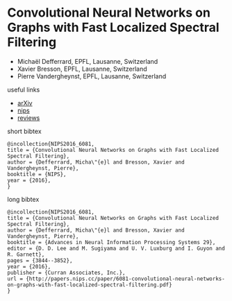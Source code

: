 # Convolutional Neural Networks on Graphs with Fast Localized Spectral Filtering
- Michaël Defferrard, EPFL, Lausanne, Switzerland
- Xavier Bresson, EPFL, Lausanne, Switzerland
- Pierre Vandergheynst, EPFL, Lausanne, Switzerland

useful links
- [arXiv](https://arxiv.org/pdf/1606.09375.pdf)
- [nips](https://papers.nips.cc/paper/6081-convolutional-neural-networks-on-graphs-with-fast-localized-spectral-filtering)
- [reviews](http://media.nips.cc/nipsbooks/nipspapers/paper_files/nips29/reviews/1911.html)

short bibtex
```
@incollection{NIPS2016_6081,
title = {Convolutional Neural Networks on Graphs with Fast Localized Spectral Filtering},
author = {Defferrard, Micha\"{e}l and Bresson, Xavier and Vandergheynst, Pierre},
booktitle = {NIPS},
year = {2016},
}
```

long bibtex
```
@incollection{NIPS2016_6081,
title = {Convolutional Neural Networks on Graphs with Fast Localized Spectral Filtering},
author = {Defferrard, Micha\"{e}l and Bresson, Xavier and Vandergheynst, Pierre},
booktitle = {Advances in Neural Information Processing Systems 29},
editor = {D. D. Lee and M. Sugiyama and U. V. Luxburg and I. Guyon and R. Garnett},
pages = {3844--3852},
year = {2016},
publisher = {Curran Associates, Inc.},
url = {http://papers.nips.cc/paper/6081-convolutional-neural-networks-on-graphs-with-fast-localized-spectral-filtering.pdf}
}
```
